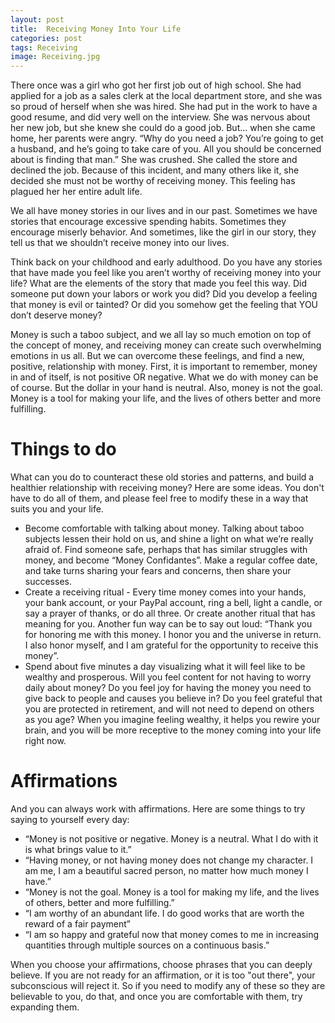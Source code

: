 ```yaml
---
layout: post
title:  Receiving Money Into Your Life
categories: post
tags: Receiving
image: Receiving.jpg
---
```


There once was a girl who got her first job out of high school. She had applied for a job as a sales clerk at the local department store, and she was so proud of herself when she was hired. She had put in the work to have a good resume, and did very well on the interview. She was nervous about her new job, but she knew she could do a good job. But... <!--more--> when she came home, her parents were angry. “Why do you need a job? You’re going to get a husband, and he’s going to take care of you. All you should be concerned about is finding that man.” She was crushed. She called the store and declined the job. Because of this incident, and many others like it, she decided she must not be worthy of receiving money. This feeling has plagued her her entire adult life.
 
We all have money stories in our lives and in our past. Sometimes we have stories that encourage excessive spending habits. Sometimes they encourage miserly behavior. And sometimes, like the girl in our story, they tell us that we shouldn’t receive money into our lives.

Think back on your childhood and early adulthood. Do you have any stories that have made you feel like you aren’t worthy of receiving money into your life? What are the elements of the story that made you feel this way. Did someone put down your labors or work you did? Did you develop a feeling that money is evil or tainted? Or did you somehow get the feeling that YOU don’t deserve money?

Money is such a taboo subject, and we all lay so much emotion on top of the concept of money, and receiving money can create such overwhelming emotions in us all. But we can overcome these feelings, and find a new, positive, relationship with money. 
First, it is important to remember, money in and of itself, is not positive OR negative. What we do with money can be of course. But the dollar in your hand is neutral. Also, money is not the goal. Money is a tool for making your life, and the lives of others better and more fulfilling. 

# Things to do
What can you do to counteract these old stories and patterns, and build a healthier relationship with receiving money? Here are some ideas. You don't have to do all of them, and please feel free to modify these in a way that suits you and your life.

- Become comfortable with talking about money. Talking about taboo subjects lessen their hold on us, and shine a light on what we’re really afraid of. Find someone safe, perhaps that has similar struggles with money, and become “Money Confidantes”. Make a regular coffee date, and take turns sharing your fears and concerns, then share your successes.
- Create a receiving ritual - Every time money comes into your hands, your bank account, or your PayPal account, ring a bell, light a candle, or say a prayer of thanks, or do all three. Or create another ritual that has meaning for you. Another fun way can be to say out loud: “Thank you <person who gave you the money> for honoring me with this money. I honor you and the universe in return. I also honor myself, and I am grateful for the opportunity to receive this money”.
- Spend about five minutes a day visualizing what it will feel like to be wealthy and prosperous. Will you feel content for not having to worry daily about money? Do you feel joy for having the money you need to give back to people and causes you believe in? Do you feel grateful that you are protected in retirement, and will not need to depend on others as you age? When you imagine feeling wealthy, it helps you rewire your brain, and you will be more receptive to the money coming into your life right now.

# Affirmations
And you can always work with affirmations. Here are some things to try saying to yourself every day:

- “Money is not positive or negative. Money is a neutral. What I do with it is what brings value to it.”
- “Having money, or not having money does not change my character. I am me, I am a beautiful sacred person, no matter how much money I have.”
- “Money is not the goal. Money is a tool for making my life, and the lives of others, better and more fulfilling.”
- “I am worthy of an abundant life. I do good works that are worth the reward of a fair payment”
- “I am so happy and grateful now that money comes to me in increasing quantities through multiple sources on a continuous basis.”

When you choose your affirmations, choose phrases that you can deeply believe. If you are not ready for an affirmation, or it is too "out there", your subconscious will reject it. So if you need to modify any of these so they are believable to you, do that, and once you are comfortable with them, try expanding them.
